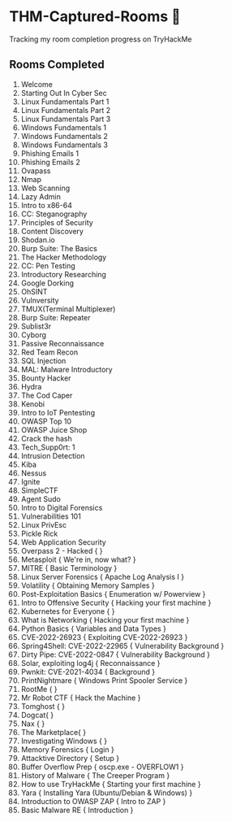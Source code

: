 # THM-Captured-Rooms 🚩
Tracking my room completion progress on TryHackMe 


## Rooms Completed 

1. Welcome
2. Starting Out In Cyber Sec
3. Linux Fundamentals Part 1 
4. Linux Fundamentals Part 2
5. Linux Fundamentals Part 3
6. Windows Fundamentals 1
7. Windows Fundamentals 2
8. Windows Fundamentals 3
9. Phishing Emails 1
10. Phishing Emails 2
11. Ovapass
12. Nmap
13. Web Scanning
14. Lazy Admin
15. Intro to x86-64
16. CC: Steganography
17. Principles of Security
18. Content Discovery
19. Shodan.io
20. Burp Suite: The Basics
21. The Hacker Methodology
22. CC: Pen Testing
23. Introductory Researching
24. Google Dorking
25. OhSINT
26. Vulnversity
27. TMUX(Terminal Multiplexer)
28. Burp Suite: Repeater
29. Sublist3r
30. Cyborg
31. Passive Reconnaissance
32. Red Team Recon
33. SQL Injection
34. MAL: Malware Introductory
35. Bounty Hacker
36. Hydra
37. The Cod Caper
38. Kenobi
39. Intro to IoT Pentesting
40. OWASP Top 10
41. OWASP Juice Shop
42. Crack the hash
43. Tech_Supp0rt: 1
44. Intrusion Detection
45. Kiba
46. Nessus
47. Ignite 
48. SimpleCTF
49. Agent Sudo
50. Intro to Digital Forensics
51. Vulnerabilities 101
52. Linux PrivEsc
53. Pickle Rick 
54. Web Application Security
55. Overpass 2 - Hacked {  }
56. Metasploit { We're in, now what? }
57. MITRE { Basic Terminology }
58. Linux Server Forensics { Apache Log Analysis I }
59. Volatility { Obtaining Memory Samples }
60. Post-Exploitation Basics { Enumeration w/ Powerview }
61. Intro to Offensive Security { Hacking your first machine }
62. Kubernetes for Everyone { }
63. What is Networking { Hacking your first machine }
64. Python Basics { Variables and Data Types }
65. CVE-2022-26923 { Exploiting CVE-2022-26923 }
66. Spring4Shell: CVE-2022-22965 { Vulnerability Background }
67. Dirty Pipe: CVE-2022-0847 { Vulnerability Background }
68. Solar, exploiting log4j { Reconnaissance }
69. Pwnkit: CVE-2021-4034 { Background }
70. PrintNightmare { Windows Print Spooler Service }
71. RootMe {  }
72. Mr Robot CTF { Hack the Machine }
73. Tomghost {  }
74. Dogcat{  }
75. Nax {  }
76. The Marketplace{  }
77. Investigating Windows {  }
78. Memory Forensics { Login }
79. Attacktive Directory { Setup }
80. Buffer Overflow Prep { oscp.exe - OVERFLOW1 }
81. History of Malware { The Creeper Program }
82. How to use TryHackMe { Starting your first machine }
83. Yara {  Installing Yara (Ubuntu/Debian & Windows) }
84. Introduction to OWASP ZAP { Intro to ZAP }
85. Basic Malware RE { Introduction }

 


